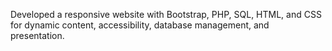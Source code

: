 Developed a responsive website with Bootstrap, PHP, SQL, HTML, and CSS for dynamic content, accessibility, database management, and presentation. 
